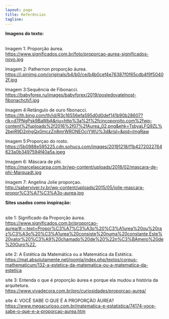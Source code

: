 ```yaml
---
layout: page
title: Referências
tagline: 
---
```

<strong> Imagens do texto: </h1> </strong>

<br> Imagem 1: Proporção áurea.</h2> <br>
<https://www.significados.com.br/foto/proporcao-aurea-significados-novo.jpg>


Imagem 2: Pathernon proporção áurea.</h2>
<https://i.pinimg.com/originals/b4/b0/ce/b4b0cef4e76387f0f65cdb4f9f50402f.jpg>


Imagem 3:Sequência de Fibonacci.</h2><br>
<https://babyforex.ru/images/babyforex/2019/posledovatelnost-fibonachchi1.jpg>


Imagem 4:Retângulo de ouro fibonacci.</h2>
<https://th.bing.com/th/id/R3c16556efa595d0d0def141b90b28607?rik=d7PNgPsk9BaWbA&riu=http%3a%2f%2fcincoporoito.com%2fwp-content%2fuploads%2f2016%2f07%2fAurea_02.png&ehk=TsbyaLFQ9ZL%2bejR9D2nhgQx0mczZn8mrWRONEOcjYWU%3d&risl=&pid=ImgRaw>


Imagem 5:Proporçao do rosto.</h2>
<https://5b0988e595225.cdn.sohucs.com/images/20191218/f1b4272022764623a0b3497594f40a5a.jpeg>


Imagem 6:  Máscara de phi.</h2> <br/>
<https://marcelascarpa.com.br/wp-content/uploads/2018/02/mascara-de-phi-Marquadt.jpg>


Imagem 7:  Angelina Jolie proporçao.</h2> <br/>
<http://saberviver.tv.br/wp-content/uploads/2015/05/jolie-mascara-propor%C3%A7%C3%A3o-aurea.jpg> 



<strong> Sites usados como inspiração: </h1> </strong>


<br> site 1: Significado da Proporção áurea.</h2>
<https://www.significados.com.br/proporcao-aurea/#:~:text=Propor%C3%A7%C3%A3o%20%C3%A1urea%20ou%20raz%C3%A3o%20%C3%A1urea%20consiste%20numa%20constante,Este%20valor%20%C3%A9%20chamado%20de%20%22n%C3%BAmero%20de%20Ouro%22.>



site 2: A Estética da Matemática ou a Matemática da Estética.</h2>
<https://mat.absolutamente.net/joomla/index.php/textos/corpus-mathematicum/132-a-estetica-da-matematica-ou-a-matematica-da-estetica>



site 3:  Entenda o que é proporção áurea e porque ela mudou a história da arquitetura. </h2> <br/>
<https://www.vivadecora.com.br/pro/curiosidades/proporcao-aurea/>



site 4: VOCÊ SABE O QUE É A PROPORÇÃO ÁUREA? </h2> <br/>
<https://www.megacurioso.com.br/matematica-e-estatistica/74174-voce-sabe-o-que-e-a-proporcao-aurea.htm>
